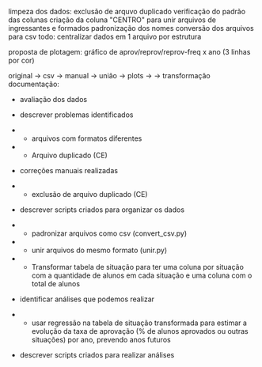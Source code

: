 limpeza dos dados:
exclusão de arquvo duplicado
verificação do padrão das colunas
criação da coluna "CENTRO" para unir arquivos de ingressantes e formados
padronização dos nomes
conversão dos arquivos para csv
todo:
centralizar dados em 1 arquivo por estrutura

proposta de plotagem:
gráfico de aprov/reprov/reprov-freq x ano (3 linhas por cor)


original -> csv -> manual -> união -> plots -> 
                                   -> transformação
documentação:
- avaliação dos dados
- descrever problemas identificados
- - arquivos com formatos diferentes
- - Arquivo duplicado (CE)

- correções manuais realizadas
- - exclusão de arquivo duplicado (CE)

- descrever scripts criados para organizar os dados
- - padronizar arquivos como csv (convert_csv.py)
- - unir arquivos do mesmo formato (unir.py)
- - Transformar tabela de situação para ter uma coluna por situação com a quantidade de alunos em cada situação e uma coluna com o total de alunos


- identificar análises que podemos realizar
- - usar regressão na tabela de situação transformada para estimar a evolução da taxa de aprovação (% de alunos aprovados ou outras situações) por ano, prevendo anos futuros

- descrever scripts criados para realizar análises
